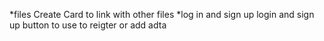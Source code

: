 
*files
Create Card to link with other files
*log in and sign up
login and sign up button to use to reigter or add adta 
